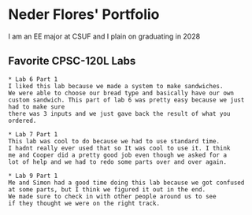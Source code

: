 
# Neder Flores' Portfolio

I am an EE major at CSUF and I plain on graduating in 2028

## Favorite CPSC-120L Labs

    * Lab 6 Part 1
    I liked this lab because we made a system to make sandwiches. 
    We were able to choose our bread type and basically have our own
    custom sandwich. This part of lab 6 was pretty easy because we just had to make sure 
    there was 3 inputs and we just gave back the result of what you ordered. 

    * Lab 7 Part 1
    This lab was cool to do because we had to use standard time. 
    I hadnt really ever used that so It was cool to use it. I think 
    me and Cooper did a pretty good job even though we asked for a 
    lot of help and we had to redo some parts over and over again.

    * Lab 9 Part 1
    Me and Simon had a good time doing this lab because we got confused
    at some parts, but I think we figured it out in the end. 
    We made sure to check in with other people around us to see 
    if they thought we were on the right track. 
